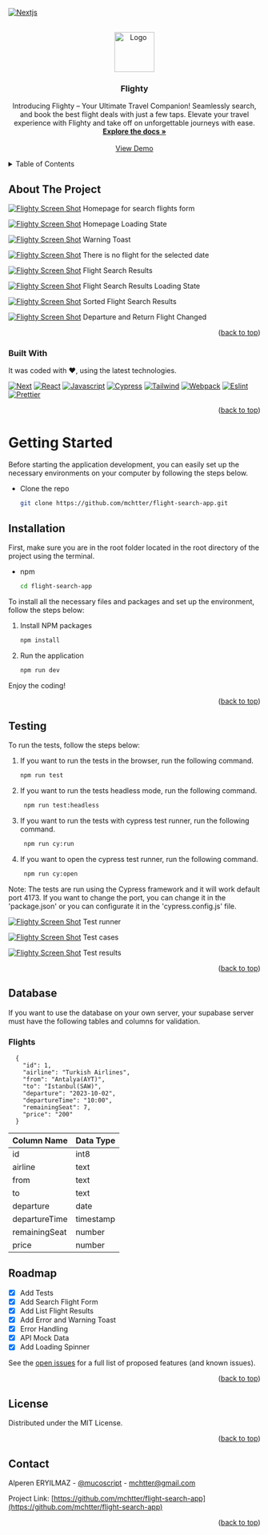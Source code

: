 <a name="readme-top"></a>

[![Nextjs][nextjs-shield]][nextjs-url]

<br />
<div align="center">
  <a href="https://github.com/mchtter/flight-search-app">
    <img src="src/assets/logo.png" alt="Logo" width="80" height="80">
  </a>

  <h3 align="center">Flighty</h3>

  <p align="center">
    Introducing Flighty – Your Ultimate Travel Companion! Seamlessly search, and book the best flight deals with just a few taps. Elevate your travel experience with Flighty and take off on unforgettable journeys with ease.
    <br />
    <a href="https://github.com/mchtter/flight-search-app"><strong>Explore the docs »</strong></a>
    <br />
    <br />
    <a href="https://flighty.mucahit.dev/">View Demo</a>
  </p>
</div>

<details>
  <summary>Table of Contents</summary>
  <ol>
    <li>
      <a href="#about-the-project">About The Project</a>
      <ul>
        <li><a href="#built-with">Built With</a></li>
      </ul>
    </li>
    <li>
      <a href="#getting-started">Getting Started</a>
      <ul>
        <li><a href="#installation">Installation</a></li>
        <li><a href="#testing">Testing</a></li>
      </ul>
    </li>
    <li><a href="#database">Database</a></li>
    <li><a href="#roadmap">Roadmap</a></li>
    <li><a href="#license">License</a></li>
    <li><a href="#contact">Contact</a></li>
  </ol>
</details>

## About The Project

[![Flighty Screen Shot][product-screenshot-0]](https://flighty.mucahit.dev)
  Homepage for search flights form

[![Flighty Screen Shot][product-screenshot-2]](https://flighty.mucahit.dev)
  Homepage Loading State

[![Flighty Screen Shot][product-screenshot-1]](https://flighty.mucahit.dev)
  Warning Toast

[![Flighty Screen Shot][product-screenshot-4]](https://flighty.mucahit.dev)
  There is no flight for the selected date

[![Flighty Screen Shot][product-screenshot-5]](https://flighty.mucahit.dev)
  Flight Search Results

[![Flighty Screen Shot][product-screenshot-3]](https://flighty.mucahit.dev)
  Flight Search Results Loading State

[![Flighty Screen Shot][product-screenshot-6]](https://flighty.mucahit.dev)
  Sorted Flight Search Results

[![Flighty Screen Shot][product-screenshot-7]](https://flighty.mucahit.dev)
  Departure and Return Flight Changed

<p align="right">(<a href="#readme-top">back to top</a>)</p>



### Built With

It was coded with ♥️, using the latest technologies.

[![Next][Next.js]][Next-url]
[![React][React.js]][React-url]
[![Javascript][Javascript]][Javascript-url]
[![Cypress][Cypress]][Cypress-url]
[![Tailwind][Tailwind]][Tailwind-url]
[![Webpack][Webpack]][Webpack-url]
[![Eslint][Eslint]][Eslint-url]
[![Prettier][Prettier]][Prettier-url]

<p align="right">(<a href="#readme-top">back to top</a>)</p>



<!-- GETTING STARTED -->
# Getting Started

Before starting the application development, you can easily set up the necessary environments on your computer by following the steps below.

* Clone the repo
   ```sh
   git clone https://github.com/mchtter/flight-search-app.git
   ```
## Installation

First, make sure you are in the root folder located in the root directory of the project using the terminal.
* npm
  ```sh
  cd flight-search-app
  ```

To install all the necessary files and packages and set up the environment, follow the steps below:

1. Install NPM packages
   ```sh
   npm install
   ```
2. Run the application
   ```sh
   npm run dev
   ```

Enjoy the coding!

<p align="right">(<a href="#readme-top">back to top</a>)</p>

## Testing

To run the tests, follow the steps below:


1. If you want to run the tests in the browser, run the following command.
   ```sh
   npm run test
   ```
2. If you want to run the tests headless mode, run the following command.
   ```sh
    npm run test:headless
   ```
3. If you want to run the tests with cypress test runner, run the following command.
   ```sh
    npm run cy:run
   ```
4. If you want to open the cypress test runner, run the following command.
   ```sh
    npm run cy:open
   ```
  
Note: The tests are run using the Cypress framework and it will work default port 4173. If you want to change the port, you can change it in the 'package.json' or you can configurate it in the 'cypress.config.js' file. 

[![Flighty Screen Shot][product-screenshot-9]](https://flighty.mucahit.dev)
  Test runner

[![Flighty Screen Shot][product-screenshot-9]](https://flighty.mucahit.dev)
  Test cases

[![Flighty Screen Shot][product-screenshot-8]](https://flighty.mucahit.dev)
  Test results

<p align="right">(<a href="#readme-top">back to top</a>)</p>

## Database
If you want to use the database on your own server, your supabase server must have the following tables and columns for validation.

### Flights
      {
        "id": 1,
        "airline": "Turkish Airlines",
        "from": "Antalya(AYT)",
        "to": "Istanbul(SAW)",
        "departure": "2023-10-02",
        "departureTime": "10:00",
        "remainingSeat": 7,
        "price": "200"
      }

| Column Name   | Data Type |
| ------------- | --------- |
| id            | int8      |
| airline       | text      |
| from          | text      |
| to            | text      |
| departure     | date      |
| departureTime | timestamp |
| remainingSeat | number    |
| price         | number    |

## Roadmap

- [x] Add Tests
- [x] Add Search Flight Form
- [x] Add List Flight Results
- [x] Add Error and Warning Toast
- [x] Error Handling
- [x] API Mock Data
- [x] Add Loading Spinner

See the [open issues](https://github.com/mchtter/flight-search-app/issues) for a full list of proposed features (and known issues).

<p align="right">(<a href="#readme-top">back to top</a>)</p>

## License

Distributed under the MIT License.

<p align="right">(<a href="#readme-top">back to top</a>)</p>

## Contact

Alperen ERYILMAZ - [@mucoscript](https://twitter.com/mucoscript) - mchtter@gmail.com

Project Link: [https://github.com/mchtter/flight-search-app](https://github.com/mchtter/flight-search-app)

<p align="right">(<a href="#readme-top">back to top</a>)</p>

[nextjs-shield]: https://img.shields.io/badge/-VIEW%20DEMO-black.svg?style=for-the-badge&logo=nextdotjs&colorB=111
[nextjs-url]: https://flighty.mucahit.dev/

[product-screenshot-0]: src/assets/docs/app-screenshot-0.png
[product-screenshot-1]: src/assets/docs/app-screenshot-1.png
[product-screenshot-2]: src/assets/docs/app-screenshot-2.png
[product-screenshot-3]: src/assets/docs/app-screenshot-3.png
[product-screenshot-4]: src/assets/docs/app-screenshot-4.png
[product-screenshot-5]: src/assets/docs/app-screenshot-5.png
[product-screenshot-6]: src/assets/docs/app-screenshot-6.png
[product-screenshot-7]: src/assets/docs/app-screenshot-7.png
[product-screenshot-8]: src/assets/docs/app-screenshot-8.png
[product-screenshot-9]: src/assets/docs/app-screenshot-9.png

[Next.js]: https://img.shields.io/badge/next.js-000000?style=for-the-badge&logo=nextdotjs&logoColor=white
[Next-url]: https://www.nextjs.org/
[React.js]: https://img.shields.io/badge/React.js-61DAFB?style=for-the-badge&logo=react&logoColor=white
[React-url]: https://www.react.dev/

[Javascript]: https://img.shields.io/badge/Javascript-F7DF1E?style=for-the-badge&logo=javascript&logoColor=white
[Javascript-url]: https://www.js.org/
[Cypress]: https://img.shields.io/badge/Cypress-17202C?style=for-the-badge&logo=cypress&logoColor=white
[Cypress-url]: https://www.cypress.io/
[Tailwind]: https://img.shields.io/badge/Tailwind-06B6D4?style=for-the-badge&logo=tailwindcss&logoColor=white
[Tailwind-url]: https://www.tailwindcss.com

[Webpack]: https://img.shields.io/badge/webpack-8DD6F9?style=for-the-badge&logo=webpack&logoColor=white
[Webpack-url]: https://webpack.js.org/

[Eslint]: https://img.shields.io/badge/eslint-4B32C3?style=for-the-badge&logo=eslint&logoColor=white
[Eslint-url]: https://www.eslint.org/
[Prettier]: https://img.shields.io/badge/prettier-F7B93E?style=for-the-badge&logo=prettier&logoColor=white
[Prettier-url]: https://www.prettier.io/
